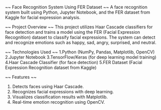  ~~ Face Recognition System Using FER Dataset ~~
 A face recognition system built using Python, Jupyter Notebook, and the FER dataset from Kaggle for facial expression analysis.

 ~~ Project Overview ~~
This project utilizes Haar Cascade classifiers for face detection and trains a model using the FER (Facial Expression Recognition) dataset to classify facial expressions. The system can detect and recognize emotions such as happy, sad, angry, surprised, and neutral.

~~ Technologies Used ~~
 1.Python (NumPy, Pandas, Matplotlib, OpenCV)
 2.Jupyter Notebook
 3.TensorFlow/Keras (for deep learning model training)
 4.Haar Cascade Classifier (for face detection)
 5.FER Dataset (Facial Expression Recognition dataset from Kaggle)

 ~~ Features ~~
1. Detects faces using Haar Cascade.
2. Recognizes facial expressions with deep learning.
3. Visualizes classification results with Matplotlib.
4. Real-time emotion recognition using OpenCV.
